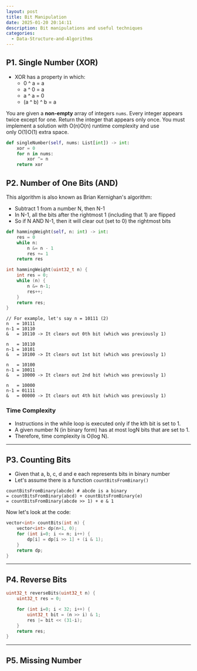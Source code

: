 ```yaml
---
layout: post
title: Bit Manipulation
date: 2025-01-20 20:14:11
description: Bit manipulations and useful techniques
categories:
  - Data-Structure-and-Algorithms
---
```


## P1. Single Number (XOR)

- XOR has a property in which:
  - 0 ^ a = a
  - a ^ 0 = a
  - a ^ a = 0
  - (a ^ b) ^ b = a

You are given a **non-empty** array of integers `nums`. Every integer appears twice except for one.
Return the integer that appears only once.
You must implement a solution with O(n)O(n) runtime complexity and use only O(1)O(1) extra space.

```python
def singleNumber(self, nums: List[int]) -> int:
	xor = 0
	for n in nums:
		xor ^= n
	return xor
```

## P2. Number of One Bits (AND)

This algorithm is also known as Brian Kernighan's algorithm:

- Subtract 1 from a number N, then N-1
- In N-1, all the bits after the rightmost 1 (including that 1) are flipped
- So if N AND N-1, then it will clear out (set to 0) the rightmost bits

```python
def hammingWeight(self, n: int) -> int:
	res = 0
	while n:
		n &= n - 1
		res += 1
	return res
```

```C++
int hammingWeight(uint32_t n) {
	int res = 0;
	while (n) {
		n &= n-1;
		res++;
	}
	return res;
}
```

```
// For example, let's say n = 10111 (2)
n   = 10111
n-1 = 10110
&   = 10110 -> It clears out 0th bit (which was previously 1)

n   = 10110
n-1 = 10101
&   = 10100 -> It clears out 1st bit (which was previously 1)

n   = 10100
n-1 = 10011
&   = 10000 -> It clears out 2nd bit (which was previously 1)

n   = 10000
n-1 = 01111
&   = 00000 -> It clears out 4th bit (which was previously 1)
```

### Time Complexity

- Instructions in the while loop is executed only if the kth bit is set to 1.
- A given number N (in binary form) has at most logN bits that are set to 1.
- Therefore, time complexity is O(log N).

---

## P3. Counting Bits

- Given that a, b, c, d and e each represents bits in binary number
- Let's assume there is a function `countBitsFromBinary()`

```
countBitsFromBinary(abcde) # abcde is a binary
= countBitsFromBinary(abcd) + countBitsFromBinary(e)
= countBitsFromBinary(abcde >> 1) + e & 1
```

Now let's look at the code:

```c++
vector<int> countBits(int n) {
	vector<int> dp(n+1, 0);
	for (int i=0; i <= n; i++) {
		dp[i] = dp[i >> 1] + (i & 1);
	}
	return dp;
}
```

---

## P4. Reverse Bits

```C++
uint32_t reverseBits(uint32_t n) {
	uint32_t res = 0;

	for (int i=0; i < 32; i++) {
		uint32_t bit = (n >> i) & 1;
		res |= bit << (31-i);
	}
	return res;
}
```

---

## P5. Missing Number
